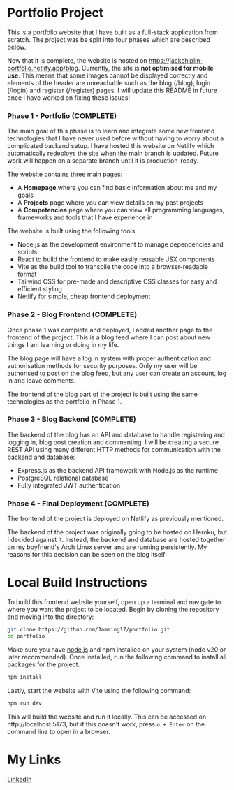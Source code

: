 # Portfolio Project

This is a portfolio website that I have built as a full-stack application from scratch. The project was be split into four phases which are described below.

Now that it is complete, the website is hosted on https://jackchiplin-portfolio.netlify.app/blog. Currently, the site is **not optimised for mobile use**. This means that some images cannot be displayed correctly and elements of the header are unreachable such as the blog (/blog), login (/login) and register (/register) pages. I will update this README in future once I have worked on fixing these issues!


### Phase 1 - Portfolio (COMPLETE)

The main goal of this phase is to learn and integrate some new frontend technologies that I have never used before without having to worry about a complicated backend setup. I have hosted this website on Netlify which automatically redeploys the site when the main branch is updated. Future work will happen on a separate branch until it is production-ready.

The website contains three main pages:
- A **Homepage** where you can find basic information about me and my goals
- A **Projects** page where you can view details on my past projects
- A **Competencies** page where you can view all programming languages, frameworks and tools that I have experience in

The website is built using the following tools:
- Node.js as the development environment to manage dependencies and scripts
- React to build the frontend to make easily reusable JSX components
- Vite as the build tool to transpile the code into a browser-readable format
- Tailwind CSS for pre-made and descriptive CSS classes for easy and efficient styling
- Netlify for simple, cheap frontend deployment


### Phase 2 - Blog Frontend (COMPLETE)

Once phase 1 was complete and deployed, I added another page to the frontend of the project. This is a blog feed where I can post about new things I am learning or doing in my life.

The blog page will have a log in system with proper authentication and authorisation methods for security purposes. Only my user will be authorised to post on the blog feed, but any user can create an account, log in and leave comments.

The frontend of the blog part of the project is built using the same technologies as the portfolio in Phase 1.


### Phase 3 - Blog Backend (COMPLETE)

The backend of the blog has an API and database to handle registering and logging in, blog post creation and commenting. I will be creating a secure REST API using many different HTTP methods for communication with the backend and database:
- Express.js as the backend API framework with Node.js as the runtime
- PostgreSQL relational database
- Fully integrated JWT authentication


### Phase 4 - Final Deployment (COMPLETE)

The frontend of the project is deployed on Netlify as previously mentioned.

The backend of the project was originally going to be hosted on Heroku, but I decided against it. Instead, the backend and database are hosted together on my boyfriend's Arch Linux server and are running persistently. My reasons for this decision can be seen on the blog itself!


# Local Build Instructions
To build this frontend website yourself, open up a terminal and navigate to where you want the project to be located. Begin by cloning the repository and moving into the directory:
```bash
git clone https://github.com/Jamming17/portfolio.git
cd portfolio
```
Make sure you have [node.js](https://nodejs.org/en/download) and npm installed on your system (node v20 or later recommended). Once installed, run the following command to install all packages for the project.
```bash
npm install
```
Lastly, start the website with Vite using the following command:
```bash
npm run dev
```
This will build the website and run it locally. This can be accessed on http://localhost:5173, but if this doesn't work, press `o + Enter` on the command line to open in a browser.

# My Links

[LinkedIn](https://www.linkedin.com/in/jack-chiplin-b60164334/)